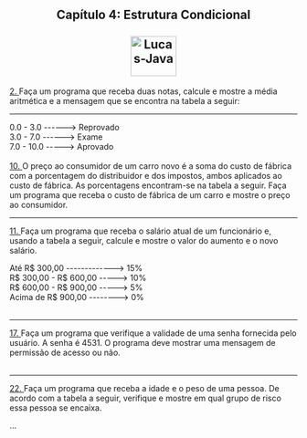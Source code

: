 <h2 align="center">
  Capítulo 4: Estrutura Condicional <br>
  <br>
  <img align="center" alt="Lucas-Java" height="70" width="80" src="https://cdn.jsdelivr.net/gh/devicons/devicon/icons/java/java-original.svg" />
</h2>
<a href="https://github.com/LucasCostaMrq/DisciplinaPoo2023.2/blob/main/Lista02/Quest%C3%B5es%20Propostas/Cap%C3%ADtulo%204/Q2P/src/br/edu/principal/Principal.java">2. </a>Faça um programa que receba duas notas, calcule e mostre a média aritmética e a mensagem que se encontra na tabela a seguir:
<hr>
0.0 - 3.0 ------> Reprovado<br>
3.0 - 7.0 ------> Exame<br>
7.0 - 10.0 -----> Aprovado<br><br>
<a href="https://github.com/LucasCostaMrq/DisciplinaPoo2023.2/blob/main/Lista02/Quest%C3%B5es%20Propostas/Cap%C3%ADtulo%204/Q10P/src/br/edu/principal/Principal.java">10. </a>O preço ao consumidor de um carro novo é a soma do custo de fábrica com a porcentagem do distribuidor e dos impostos, ambos aplicados ao custo de fábrica. As porcentagens encontram-se na tabela a seguir. Faça um programa que receba o custo de fábrica de um carro e mostre o preço ao consumidor.<br>
<hr>
<a href="https://github.com/LucasCostaMrq/DisciplinaPoo2023.2/blob/main/Lista02/Quest%C3%B5es%20Propostas/Cap%C3%ADtulo%204/Q11P/src/br/edu/principal/Principal.java">11. </a>Faça um programa que receba o salário atual de um funcionário e, usando a tabela a seguir, calcule e mostre o valor do aumento e o novo salário.<br>

Até R$ 300,00 -------------> 15%<br>
R$ 300,00 - R$ 600,00 -----> 10%<br>
R$ 600,00 - R$ 900,00 -----> 5%<br>
Acima de R$ 900,00 --------> 0% <br><br>
<hr>
<a href="https://github.com/LucasCostaMrq/DisciplinaPoo2023.2/blob/main/Lista02/Quest%C3%B5es%20Propostas/Cap%C3%ADtulo%204/Q17P/src/br/edu/principal/Principal.java">17. </a>Faça um programa que verifique a validade de uma senha fornecida pelo usuário. A senha é 4531. O programa deve mostrar uma mensagem de permissão de acesso ou não.<br><br>
<hr>
<a href="https://github.com/LucasCostaMrq/DisciplinaPoo2023.2/blob/main/Lista02/Quest%C3%B5es%20Propostas/Cap%C3%ADtulo%204/Q22P/src/br/edu/principal/Principal.java">22. </a>Faça um programa que receba a idade e o peso de uma pessoa. De acordo com a tabela a seguir, verifique e mostre em qual grupo de risco essa pessoa se encaixa.

...
